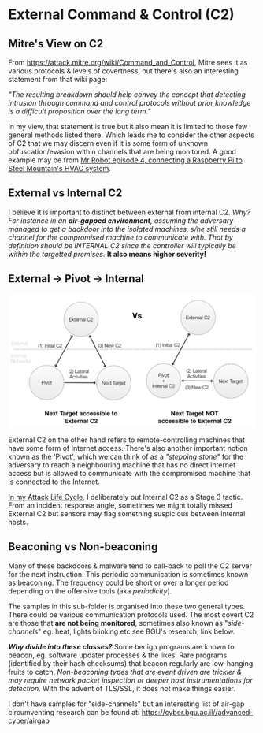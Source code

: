 # External Command & Control (C2)

## Mitre's View on C2

From https://attack.mitre.org/wiki/Command_and_Control, Mitre sees it as various protocols & levels of covertness, but there's also an interesting statement from that wiki page: 

*"The resulting breakdown should help convey the concept that detecting intrusion through command and control protocols without prior knowledge is a difficult proposition over the long term."*

In my view, that statement is true but it also mean it is limited to those few general methods listed there. Which leads me to consider the other aspects of C2 that we may discern even if it is some form of unknown obfuscation/evasion within channels that are being monitored. A good example may be from [Mr Robot episode 4, connecting a Raspberry Pi to Steel Mountain's HVAC system](https://www.forbes.com/sites/abigailtracy/2015/07/15/hacking-the-hacks-mr-robot-episode-four-sam-esmail/#b5fee554503f).

## External vs Internal C2

I believe it is important to distinct between external from internal C2. *Why? For instance in an **air-gapped environment**, assuming the adversary managed to get a backdoor into the isolated machines, s/he still needs a channel for the compromised machine to communicate with. That by definition should be INTERNAL C2 since the controller will typically be within the targetted premises.* **It also means higher severity!**

## External -> Pivot -> Internal

![](img/c2types.png)

External C2 on the other hand refers to remote-controlling machines that have some form of Internet access. There's also another important notion known as the 'Pivot', which we can think of as a *"stepping stone"* for the adversary to reach a neighbouring machine that has no direct internet access but is allowed to communicate with the compromised machine that is connected to the Internet. 

[In my Attack Life Cycle](https://jym.sg), I deliberately put Internal C2 as a Stage 3 tactic. From an incident response angle, sometimes we might totally missed External C2 but sensors may flag something suspicious between internal hosts.

## Beaconing vs Non-beaconing

Many of these backdoors & malware tend to call-back to poll the C2 server for the next instruction. This periodic communication is sometimes known as beaconing. The frequency could be short or over a longer period depending on the offensive tools (aka *periodicity*).

The samples in this sub-folder is organised into these two general types. There could be various communication protocols used. The most covert C2 are those that **are not being monitored**, sometimes also known as "*side-channels*" eg. heat, lights blinking etc see BGU's research, link below. 

***Why divide into these classes?*** Some benign programs are known to beacon, eg. software updater processes & the likes. Rare programs (identified by their hash checksums) that beacon regularly are low-hanging fruits to catch. *Non-beaconing types that are event driven are trickier & may require network packet inspection or deeper host instrumentations for detection*. With the advent of TLS/SSL, it does not make things easier.

I don't have samples for "side-channels" but an interesting list of air-gap circumventing research can be found at: https://cyber.bgu.ac.il//advanced-cyber/airgap
